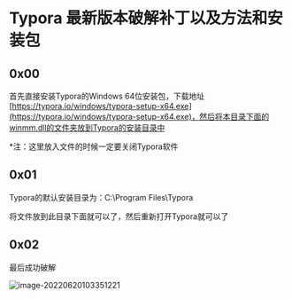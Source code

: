 # Typora 最新版本破解补丁以及方法和安装包

## 0x00

首先直接安装Typora的Windows 64位安装包，下载地址[https://typora.io/windows/typora-setup-x64.exe](https://typora.io/windows/typora-setup-x64.exe)，然后将本目录下面的winmm.dll的文件夹放到Typora的安装目录中

*注：这里放入文件的时候一定要关闭Typora软件

## 0x01

Typora的默认安装目录为：C:\Program Files\Typora

将文件放到此目录下面就可以了，然后重新打开Typora就可以了

## 0x02

最后成功破解

![image-20220620103351221](images/image-20220620103351221.png) 
